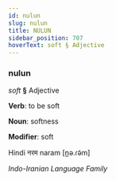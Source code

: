 ```yaml
---
id: nulun
slug: nulun
title: NULUN
sidebar_position: 707
hoverText: soft § Adjective
---
```


### nulun

*soft* **§** Adjective

**Verb**: to be soft

**Noun**: softness

**Modifier**: soft

Hindi नरम naram [n̪ə.ɾə̃m]

*Indo-Iranian Language Family*